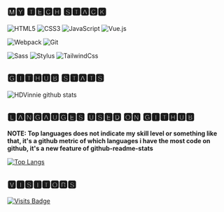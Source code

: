 ## 🅼🆈 🆃🅴🅲🅷 🆂🆃🅰🅲🅺

![HTML5](https://img.shields.io/badge/-HTML5-%23E44D27?style=flat-square&logo=html5&logoColor=ffffff)
![CSS3](https://img.shields.io/badge/-CSS3-%231572B6?style=flat-square&logo=css3)
![JavaScript](https://img.shields.io/badge/-JavaScript-%23F7DF1C?style=flat-square&logo=javascript&logoColor=000000&labelColor=%23F7DF1C&color=%23FFCE5A)
![Vue.js](https://img.shields.io/badge/-Vue.js-%232c3e50?style=flat-square&logo=Vue.js)

![Webpack](https://img.shields.io/badge/-Webpack-%232C3A42?style=flat-square&logo=webpack)
![Git](https://img.shields.io/badge/-Git-%23F05032?style=flat-square&logo=git&logoColor=%23ffffff)

![Sass](https://img.shields.io/badge/-Sass-%23CC6699?style=flat-square&logo=sass&logoColor=ffffff)
![Stylus](https://img.shields.io/badge/-Stylus-%23333333?style=flat-square&logo=stylus)
![TailwindCss](https://img.shields.io/badge/-TailwindCss-%231a202c?style=flat-square&logo=tailwind-css)

## 🅶🅸🆃🅷🆄🅱 🆂🆃🅰🆃🆂

![HDVinnie github stats](https://github-readme-stats.vercel.app/api?username=HDVinnie&show_icons=true&theme=tokyonight)

## 🅻🅰🅽🅶🅰🆄🅶🅴🆂 🆄🆂🅴🅳 🅾🅽 🅶🅸🆃🅷🆄🅱

**NOTE: Top languages does not indicate my skill level or something like that, it's a github metric of which languages i have the most code on github, it's a new feature of github-readme-stats**

[![Top Langs](https://github-readme-stats.vercel.app/api/top-langs/?username=HDVinnie)](https://github.com/HDVinnie/github-readme-stats)

## 🆅🅸🆂🅸🆃🅾🆁🆂

[![Visits Badge](https://badges.pufler.dev/visits/HDVinnie/HDVinnie)](https://badges.pufler.dev)

